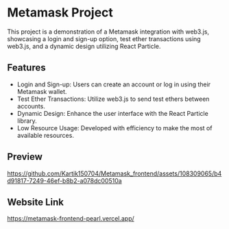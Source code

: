 # Metamask Project

This project is a demonstration of a Metamask integration with web3.js, showcasing a login and sign-up option, test ether transactions using web3.js, and a dynamic design utilizing React Particle.

## Features

- Login and Sign-up: Users can create an account or log in using their Metamask wallet.
- Test Ether Transactions: Utilize web3.js to send test ethers between accounts.
- Dynamic Design: Enhance the user interface with the React Particle library.
- Low Resource Usage: Developed with efficiency to make the most of available resources.

## Preview




https://github.com/Kartik150704/Metamask_frontend/assets/108309065/b4d91817-7249-46ef-b8b2-a078dc00510a


## Website Link
https://metamask-frontend-pearl.vercel.app/




